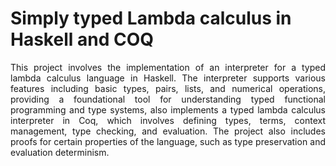# Simply typed Lambda calculus in Haskell and COQ

<div align="justify">
This project involves the implementation of an interpreter for a typed lambda calculus language in Haskell. The interpreter supports various features including basic types, pairs, lists, and numerical operations, providing a foundational tool for understanding typed functional programming and type systems, also implements a typed lambda calculus interpreter in Coq, which involves defining types, terms, context management, type checking, and evaluation. The project also includes proofs for certain properties of the language, such as type preservation and evaluation determinism.
</div>
